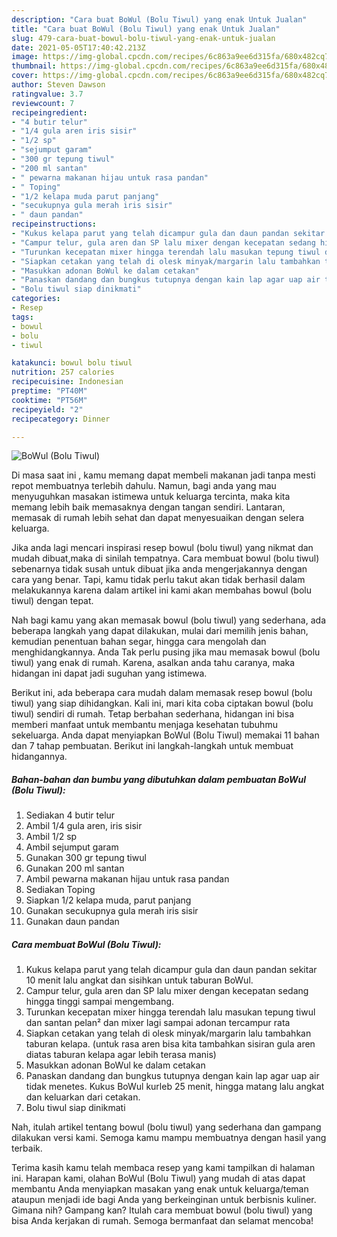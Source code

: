 ```yaml
---
description: "Cara buat BoWul (Bolu Tiwul) yang enak Untuk Jualan"
title: "Cara buat BoWul (Bolu Tiwul) yang enak Untuk Jualan"
slug: 479-cara-buat-bowul-bolu-tiwul-yang-enak-untuk-jualan
date: 2021-05-05T17:40:42.213Z
image: https://img-global.cpcdn.com/recipes/6c863a9ee6d315fa/680x482cq70/bowul-bolu-tiwul-foto-resep-utama.jpg
thumbnail: https://img-global.cpcdn.com/recipes/6c863a9ee6d315fa/680x482cq70/bowul-bolu-tiwul-foto-resep-utama.jpg
cover: https://img-global.cpcdn.com/recipes/6c863a9ee6d315fa/680x482cq70/bowul-bolu-tiwul-foto-resep-utama.jpg
author: Steven Dawson
ratingvalue: 3.7
reviewcount: 7
recipeingredient:
- "4 butir telur"
- "1/4 gula aren iris sisir"
- "1/2 sp"
- "sejumput garam"
- "300 gr tepung tiwul"
- "200 ml santan"
- " pewarna makanan hijau untuk rasa pandan"
- " Toping"
- "1/2 kelapa muda parut panjang"
- "secukupnya gula merah iris sisir"
- " daun pandan"
recipeinstructions:
- "Kukus kelapa parut yang telah dicampur gula dan daun pandan sekitar 10 menit lalu angkat dan sisihkan untuk taburan BoWul."
- "Campur telur, gula aren dan SP lalu mixer dengan kecepatan sedang hingga tinggi sampai mengembang."
- "Turunkan kecepatan mixer hingga terendah lalu masukan tepung tiwul dan santan pelan² dan mixer lagi sampai adonan tercampur rata"
- "Siapkan cetakan yang telah di olesk minyak/margarin lalu tambahkan taburan kelapa. (untuk rasa aren bisa kita tambahkan sisiran gula aren diatas taburan kelapa agar lebih terasa manis)"
- "Masukkan adonan BoWul ke dalam cetakan"
- "Panaskan dandang dan bungkus tutupnya dengan kain lap agar uap air tidak menetes. Kukus BoWul kurleb 25 menit, hingga matang lalu angkat dan keluarkan dari cetakan."
- "Bolu tiwul siap dinikmati"
categories:
- Resep
tags:
- bowul
- bolu
- tiwul

katakunci: bowul bolu tiwul 
nutrition: 257 calories
recipecuisine: Indonesian
preptime: "PT40M"
cooktime: "PT56M"
recipeyield: "2"
recipecategory: Dinner

---
```



![BoWul (Bolu Tiwul)](https://img-global.cpcdn.com/recipes/6c863a9ee6d315fa/680x482cq70/bowul-bolu-tiwul-foto-resep-utama.jpg)

Di masa  saat ini , kamu memang dapat membeli makanan jadi tanpa mesti repot membuatnya terlebih dahulu. Namun, bagi anda yang mau menyuguhkan masakan istimewa untuk keluarga tercinta, maka kita memang lebih baik memasaknya dengan tangan sendiri. Lantaran, memasak di rumah lebih sehat dan dapat menyesuaikan dengan selera keluarga.

Jika anda lagi mencari inspirasi resep bowul (bolu tiwul) yang nikmat dan mudah dibuat,maka di sinilah tempatnya. Cara membuat bowul (bolu tiwul)  sebenarnya tidak susah untuk dibuat jika anda mengerjakannya dengan cara yang benar. Tapi, kamu tidak perlu takut akan tidak berhasil dalam melakukannya 
karena dalam artikel ini kami akan membahas bowul (bolu tiwul) dengan tepat.  



Nah bagi kamu yang akan memasak bowul (bolu tiwul) yang sederhana, ada beberapa langkah yang dapat dilakukan, mulai dari memilih jenis bahan, kemudian penentuan bahan segar, hingga cara mengolah dan menghidangkannya. Anda Tak perlu pusing jika mau memasak bowul (bolu tiwul) yang enak di rumah. Karena, asalkan anda  tahu caranya, maka hidangan ini dapat jadi suguhan yang istimewa.

Berikut ini, ada beberapa cara mudah dalam memasak resep bowul (bolu tiwul) yang siap dihidangkan. Kali ini, mari kita coba ciptakan bowul (bolu tiwul) sendiri di rumah. Tetap berbahan sederhana, hidangan ini bisa memberi manfaat untuk membantu menjaga kesehatan tubuhmu sekeluarga. Anda dapat menyiapkan BoWul (Bolu Tiwul) memakai 11 bahan dan 7 tahap pembuatan. Berikut ini langkah-langkah untuk membuat hidangannya.

<!--inarticleads1-->

##### Bahan-bahan dan bumbu yang dibutuhkan dalam pembuatan BoWul (Bolu Tiwul):

1. Sediakan 4 butir telur
1. Ambil 1/4 gula aren, iris sisir
1. Ambil 1/2 sp
1. Ambil sejumput garam
1. Gunakan 300 gr tepung tiwul
1. Gunakan 200 ml santan
1. Ambil  pewarna makanan hijau untuk rasa pandan
1. Sediakan  Toping
1. Siapkan 1/2 kelapa muda, parut panjang
1. Gunakan secukupnya gula merah iris sisir
1. Gunakan  daun pandan




<!--inarticleads2-->

##### Cara membuat BoWul (Bolu Tiwul):

1. Kukus kelapa parut yang telah dicampur gula dan daun pandan sekitar 10 menit lalu angkat dan sisihkan untuk taburan BoWul.
1. Campur telur, gula aren dan SP lalu mixer dengan kecepatan sedang hingga tinggi sampai mengembang.
1. Turunkan kecepatan mixer hingga terendah lalu masukan tepung tiwul dan santan pelan² dan mixer lagi sampai adonan tercampur rata
1. Siapkan cetakan yang telah di olesk minyak/margarin lalu tambahkan taburan kelapa. (untuk rasa aren bisa kita tambahkan sisiran gula aren diatas taburan kelapa agar lebih terasa manis)
1. Masukkan adonan BoWul ke dalam cetakan
1. Panaskan dandang dan bungkus tutupnya dengan kain lap agar uap air tidak menetes. Kukus BoWul kurleb 25 menit, hingga matang lalu angkat dan keluarkan dari cetakan.
1. Bolu tiwul siap dinikmati




Nah, itulah artikel tentang  bowul (bolu tiwul)  yang sederhana dan gampang dilakukan versi kami. Semoga kamu mampu membuatnya dengan hasil yang terbaik. 

Terima kasih kamu telah membaca resep yang kami tampilkan di halaman ini. Harapan kami, olahan  BoWul (Bolu Tiwul) yang mudah di atas dapat membantu Anda menyiapkan masakan yang enak untuk keluarga/teman ataupun menjadi ide bagi Anda yang berkeinginan untuk berbisnis kuliner. Gimana nih? Gampang kan? Itulah cara membuat bowul (bolu tiwul) yang bisa Anda kerjakan di rumah. Semoga bermanfaat dan selamat mencoba!

